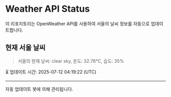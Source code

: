 
# Weather API Status

이 리포지토리는 OpenWeather API를 사용하여 서울의 날씨 정보를 자동으로 업데이트합니다.

## 현재 서울 날씨
> 서울의 현재 날씨: clear sky, 온도: 32.76°C, 습도: 35%

⏳ 업데이트 시간: 2025-07-12 04:19:22 (UTC)

---
자동 업데이트 봇에 의해 관리됩니다.
